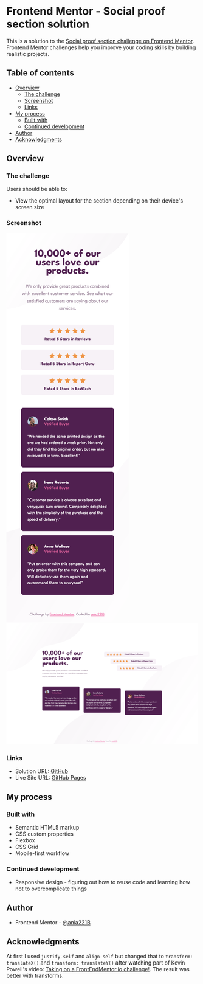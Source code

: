 # Frontend Mentor - Social proof section solution

This is a solution to the [Social proof section challenge on Frontend Mentor](https://www.frontendmentor.io/challenges/social-proof-section-6e0qTv_bA). Frontend Mentor challenges help you improve your coding skills by building realistic projects.

## Table of contents

- [Overview](#overview)
  - [The challenge](#the-challenge)
  - [Screenshot](#screenshot)
  - [Links](#links)
- [My process](#my-process)
  - [Built with](#built-with)
  - [Continued development](#continued-development)
- [Author](#author)
- [Acknowledgments](#acknowledgments)

## Overview

### The challenge

Users should be able to:

- View the optimal layout for the section depending on their device's screen size

### Screenshot

![Mobile View](./screenshots/frontend-mentor-social-proof-section-mobile.png)
![Desktop View](./screenshots/frontend-mentor-social-proof-section-desktop.png)

### Links

- Solution URL: [GitHub](https://ania221b.github.io/social-proof-section-frontend-mentor/)
- Live Site URL: [GitHub Pages](https://ania221b.github.io/social-proof-section-frontend-mentor/)

## My process

### Built with

- Semantic HTML5 markup
- CSS custom properties
- Flexbox
- CSS Grid
- Mobile-first workflow

### Continued development

- Responsive design - figuring out how to reuse code and learning how not to overcomplicate things

## Author

- Frontend Mentor - [@ania221B](https://www.frontendmentor.io/profile/ania221B)

## Acknowledgments

At first I used `justify-self` and `align self` but changed that to `transform: translateX()` and `transform: translateY()` after watching part of Kevin Powell's video: [Taking on a FrontEndMentor.io challenge!](https://www.youtube.com/watch?v=K27WULzr2P8). The result was better with transforms.
